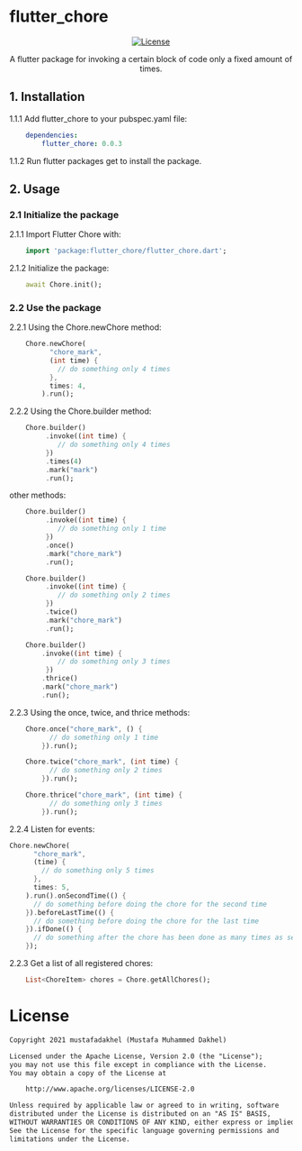 # flutter_chore
<p align="center">
  <a href="https://opensource.org/licenses/Apache-2.0"><img alt="License" src="https://img.shields.io/badge/License-Apache%202.0-blue.svg"/></a>
  <p align="center">
  A flutter package for invoking a certain block of code only a fixed amount of times.
  </p>

## 1. Installation

1.1.1 Add flutter_chore to your pubspec.yaml file:
```yaml
    dependencies:
        flutter_chore: 0.0.3
```
1.1.2 Run flutter packages get to install the package.


## 2. Usage

### 2.1 Initialize the package
2.1.1 Import Flutter Chore with:
```dart
    import 'package:flutter_chore/flutter_chore.dart';
```
2.1.2 Initialize the package:
```dart
    await Chore.init();
```

### 2.2 Use the package
2.2.1 Using the Chore.newChore method:
```dart
    Chore.newChore(
          "chore_mark",
          (int time) {
            // do something only 4 times
          },
          times: 4,
        ).run();
```
2.2.2 Using the Chore.builder method:
```dart
    Chore.builder()
         .invoke((int time) {
            // do something only 4 times
         })
         .times(4)
         .mark("mark")
         .run();
```
other methods:
```dart
    Chore.builder()
         .invoke((int time) {
            // do something only 1 time
         })
         .once()
         .mark("chore_mark")
         .run();

    Chore.builder()
         .invoke((int time) {
            // do something only 2 times
         })
         .twice()
         .mark("chore_mark")
         .run();

    Chore.builder()
        .invoke((int time) {
            // do something only 3 times
         })
        .thrice()
        .mark("chore_mark")
        .run();
```
2.2.3 Using the once, twice, and thrice methods:
```dart
    Chore.once("chore_mark", () {
          // do something only 1 time
        }).run();

    Chore.twice("chore_mark", (int time) {
          // do something only 2 times
        }).run();

    Chore.thrice("chore_mark", (int time) {
          // do something only 3 times
        }).run();
```
2.2.4 Listen for events:
```dart
Chore.newChore(
      "chore_mark",
      (time) {
        // do something only 5 times
      },
      times: 5,
    ).run().onSecondTime(() {
      // do something before doing the chore for the second time
    }).beforeLastTime(() {
      // do something before doing the chore for the last time
    }).ifDone(() {
      // do something after the chore has been done as many times as set in the 'times' field
    });
```
2.2.3 Get a list of all registered chores:
```dart
    List<ChoreItem> chores = Chore.getAllChores();
```

# License
```xml
Copyright 2021 mustafadakhel (Mustafa Muhammed Dakhel)

Licensed under the Apache License, Version 2.0 (the "License");
you may not use this file except in compliance with the License.
You may obtain a copy of the License at

    http://www.apache.org/licenses/LICENSE-2.0

Unless required by applicable law or agreed to in writing, software
distributed under the License is distributed on an "AS IS" BASIS,
WITHOUT WARRANTIES OR CONDITIONS OF ANY KIND, either express or implied.
See the License for the specific language governing permissions and
limitations under the License.
```